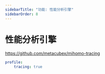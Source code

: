 ```yaml
---
sidebarTitle: "功能: 性能分析引擎"
sidebarOrder: 8
---
```


# 性能分析引擎

https://github.com/metacubex/mihomo-tracing

```yaml
profile:
    tracing: true
```
